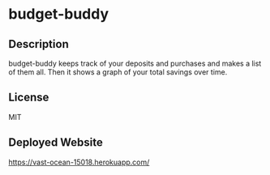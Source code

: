 # budget-buddy

## Description
budget-buddy keeps track of your deposits and purchases and makes a list of them all.  Then it shows a graph of your total savings over time.

## License
MIT

## Deployed Website
https://vast-ocean-15018.herokuapp.com/
